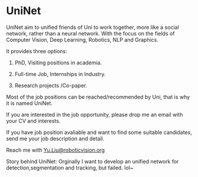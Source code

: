 # UniNet

UniNet aim to unified friends of Uni to work together, more like a social network, rather than a neural network. With the focus on the fields of Computer Vision, Deep Learning, Robotics, NLP and Graphics.

It provides three options: 

1. PhD, Visiting positions in academia.   

2. Full-time Job, Internships in Industry.

3. Research projects /Co-paper.


Most of the job positions can be reached/recommended by Uni, that is why it is named UniNet.


If you are interested in the job opportunity, please drop me an email with your CV and interests.

If you have job position avaliable and want to find some suitable candidates, send me your job description and detail.

Reach me with Yu.Liu@roboticvision.org


Story behind UniNet: Orginally I want to develop an unified network for detection,segmentation and tracking, but failed. lol~
